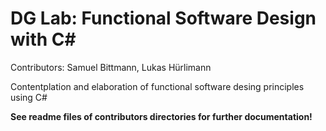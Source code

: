 # DG Lab: Functional Software Design with C#
Contributors: Samuel Bittmann, Lukas Hürlimann

Contentplation and elaboration of functional software desing principles using C#

**See readme files of contributors directories for further documentation!**
